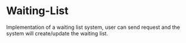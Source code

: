 # Waiting-List

Implementation of a waiting list system, user can send request and the system will create/update the waiting list.
